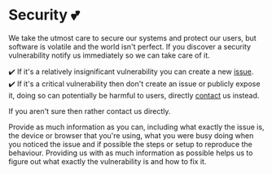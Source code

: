 # Security 💕

We take the utmost care to secure our systems and protect our users, but software is volatile and the world isn't perfect.  If you discover a security vulnerability notify us immediately so we can take care of it.

✔️ If it's a relatively insignificant vulnerability you can create a new [issue](https://github.com/matriarx/typescript/issues).\
✔️ If it's a critical vulnerability then don't create an issue or publicly expose it, doing so can potentially be harmful to users, directly [contact](https://github.com/matriarx/typescript/blob/main/support.md) us instead.

If you aren't sure then rather contact us directly.

Provide as much information as you can, including what exactly the issue is, the device or browser that you're using, what you were busy doing when you noticed the issue and if possible the steps or setup to reproduce the behaviour.  Providing us with as much information as possible helps us to figure out what exactly the vulnerability is and how to fix it.
